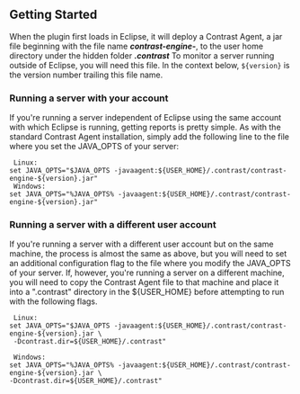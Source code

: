 <!--
title: "Testing on a Server Outside Eclipse"
description: "Testing on a Server Outside Eclipse"
-->

## Getting Started
When the plugin first loads in Eclipse, it will deploy a Contrast Agent, a jar file beginning with the file name ***contrast-engine-***, to the user home directory under the hidden folder ***.contrast*** To monitor a server running outside of Eclipse, you will need this file. In the context below, ```${version}``` is the version number trailing this file name.  

### Running a server with your account
If you're running a server independent of Eclipse using the same account with which Eclipse is running, getting reports is pretty simple. As with the standard Contrast Agent installation, simply add the following line to the file where you set the JAVA_OPTS of your server:
````
 Linux:
set JAVA_OPTS="$JAVA_OPTS -javaagent:${USER_HOME}/.contrast/contrast-engine-${version}.jar"
 Windows:
set JAVA_OPTS="%JAVA_OPTS% -javaagent:${USER_HOME}/.contrast/contrast-engine-${version}.jar"
````  
### Running a server with a different user account
If you're running a server with a different user account but on the same machine, the process is almost the same as above, but you will need to set an additional configuration flag to the file where you modify the JAVA_OPTS of your server. If, however, you're running a server on a different machine, you will need to copy the Contrast Agent file to that machine and place it into a ".contrast" directory in the ${USER_HOME} before attempting to run with the following flags.
````
 Linux:
set JAVA_OPTS="$JAVA_OPTS -javaagent:${USER_HOME}/.contrast/contrast-engine-${version}.jar \
 -Dcontrast.dir=${USER_HOME}/.contrast"

 Windows:
set JAVA_OPTS="%JAVA_OPTS% -javaagent:${USER_HOME}/.contrast/contrast-engine-${version}.jar \
-Dcontrast.dir=${USER_HOME}/.contrast"
```` 
